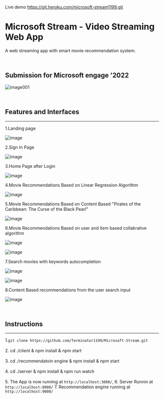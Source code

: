 Live demo https://git.heroku.com/microsoft-stream1199.git


# Microsoft Stream - Video Streaming Web App

A web streaming app with smart movie recommendation system.

<br/>

## Submission for Microsoft engage '2022

![image001](https://user-images.githubusercontent.com/79754424/167501435-3fea72dd-0e81-4bc3-bb7a-1ca85a715d49.jpg)

<br/>


## Features and Interfaces

-----------------------------------------------------------------------------------------------------------------------------------------------------------------------
  1.Landing page
  
  ![image](https://user-images.githubusercontent.com/76548971/170883055-095e6a74-0172-4685-a838-0ac5f6b0876f.png)
  
  2.Sign In Page
  
  ![image](https://user-images.githubusercontent.com/76548971/170883092-a5e866eb-c539-4a90-a9ca-72f5e74d013f.png)

  3.Home Page after Login
  
  ![image](https://user-images.githubusercontent.com/76548971/170883124-5a70d104-32ac-42a8-b3d2-466cd0770d45.png)

  4.Movie Recommendations Based on Linear Regression Algorithm
  
![image](https://user-images.githubusercontent.com/76548971/170883482-727d8481-0d21-476b-bba4-72249186b619.png)

    
  5.Movie Recommendations Based on Content Based "Pirates of the Caribbean: The Curse of the Black Pearl"
  
![image](https://user-images.githubusercontent.com/76548971/170883170-3f1bd80d-0d51-4848-89e4-7fe23a747a92.png)

  6.Movie Recommendations Based on user and item based collabrative algorithm
  
  ![image](https://user-images.githubusercontent.com/76548971/170881882-8d8737db-e4ae-4043-9fb9-7d84b2d6cb21.png)

![image](https://user-images.githubusercontent.com/76548971/170883246-d725c52a-28e8-47f0-9496-c507053f6833.png)

  7.Search movies with keywords autocompletion
  
  ![image](https://user-images.githubusercontent.com/76548971/170883267-e7b16b8b-a6be-4901-a08e-15e34226784c.png)
  
  ![image](https://user-images.githubusercontent.com/76548971/170883439-5074e041-b95c-4742-aec1-aee8bc73772c.png)


  8.Content Based recommendations from the user search input
  
  ![image](https://user-images.githubusercontent.com/76548971/170883198-1c2a85a0-6cad-40fa-94fe-96373dbea885.png)

 

<br/>

## Instructions

-----------------------------------------------------------------------------------------------------------------------------------------------------------------------
  
  1.`git clone https://github.com/Terminator1199/Microsoft-Stream.git`<br/>
  <br/>
  2. cd ./client & npm install & npm start  <br/>
  <br/>
  3.  cd ./recommendatoin engine & npm install & npm start  <br/>
  <br/>
  4. cd ./server & npm install & npm run watch  <br/>
  <br/>
  5. The App is now running at `http://localhost:3000/`, 
  6. Server Runnin at `http://localhost:8000/`
  7. Recommendation engine running at `http://localhost:9000/`

